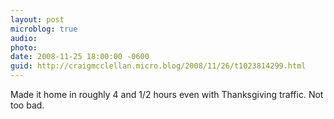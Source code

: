 ```yaml
---
layout: post
microblog: true
audio: 
photo: 
date: 2008-11-25 18:00:00 -0600
guid: http://craigmcclellan.micro.blog/2008/11/26/t1023814299.html
---
```

Made it home in roughly 4 and 1/2 hours even with Thanksgiving traffic.  Not too bad.
